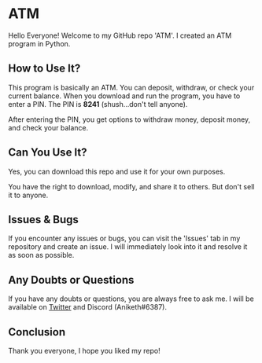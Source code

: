 # ATM

Hello Everyone! Welcome to my GitHub repo 'ATM'. I created an ATM program in Python.

## How to Use It?

This program is basically an ATM. You can deposit, withdraw, or check your current balance. When you download and run the program, you have to enter a PIN. The PIN is **8241** (shush...don't tell anyone).

After entering the PIN, you get options to withdraw money, deposit money, and check your balance.

## Can You Use It?

Yes, you can download this repo and use it for your own purposes.

You have the right to download, modify, and share it to others. But don't sell it to anyone.

## Issues & Bugs

If you encounter any issues or bugs, you can visit the 'Issues' tab in my repository and create an issue. I will immediately look into it and resolve it as soon as possible.

## Any Doubts or Questions

If you have any doubts or questions, you are always free to ask me. I will be available on [Twitter](https://twitter.com/anikethchavare) and Discord (Aniketh#6387).

## Conclusion

Thank you everyone, I hope you liked my repo!
